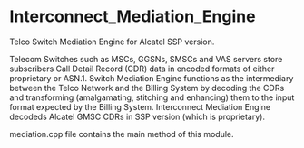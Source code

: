 # Interconnect_Mediation_Engine

Telco Switch Mediation Engine for Alcatel SSP version.

Telecom Switches such as MSCs, GGSNs, SMSCs and VAS servers store subscribers Call Detail Record (CDR) data in encoded formats of either proprietary or ASN.1. Switch Mediation Engine functions as the intermediary between the Telco Network and the Billing System by decoding the CDRs and transforming (amalgamating, stitching and enhancing) them to the input format expected by the Billing System. Interconnect Mediation Engine decodeds Alcatel GMSC CDRs in SSP version (which is proprietary).

mediation.cpp file contains the main method of this module.
